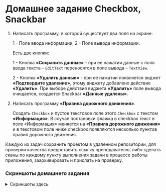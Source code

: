 # Домашнее задание Checkbox, Snackbar

1. Написать программу, в которой существует два поля на экране:

   1 - Поле ввода информации,
   2 - Поле вывода информации.

   Есть две кнопки:

   1 - Кнопка **«Сохранить данные»** - при ее нажатии данные с поля ввода текста – `EditText`
   переносятся в поле вывода – `TextView`.

   2 - Кнопка **«Удалить данные»** - при ее нажатии появляется виджет **«Подтвердите удаление»**,
   этому виджету добавлено действие **«Удалить»**. При выборе действия виджета **«Удалить»** поле
   вывода очищается, создается Snackbar **«Данные удалены»**.

2. Написать программу **«Правила дорожного движения»**.

   Создать `Checkbox` и пустое текстовое поле этого `Checkbox` с текстом **«Информация»**. В случае
   постановки
   флажка в checkbox текст в поле «Информация» меняется на **«Правила дорожного движения»** и в
   текстовом
   поле ниже checkbox появляются несколько пунктов правил дорожного движения.

Каждую из задач сохранить проектом в удаленном репозитории, для проверки качества предоставить
ссылку преподавателю, либо сделать сканы по каждому пункту выполнения задачи в процессе работы
приложения, заархивировать и прислать на проверку.

### Скриншоты домашнего задания

<details>
<summary>Скриншоты здесь</summary>

![это нулевой скриншот](md/0.png)![это первый скриншот](md/1.png)
![это второй скриншот](md/2.png)![это третий скриншот](md/3.png)
![это четвертый скриншот](md/4.png)![это пятый скриншот](md/5.png)
![это шестой скриншот](md/6.png)


</details>